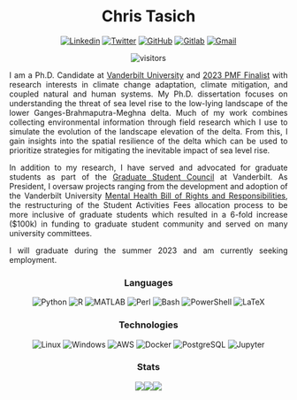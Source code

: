 <div id="header" align="center">

# Chris Tasich

[![Linkedin](https://img.shields.io/badge/christasich-0071ae?style=flat&logo=Linkedin&logoColor=white&link=https://www.linkedin.com/in/christasich/)](https://www.linkedin.com/in/christasich/)
[![Twitter](https://img.shields.io/badge/@ctasich-009ae9?style=flat&labelColor=1ca0f1&logo=twitter&logoColor=white&link=https://twitter.com/ctasich)](https://twitter.com/ctasich)
[![GitHub](https://img.shields.io/badge/christasich-161b22?style=flat&logo=github&logoColor=white)](https://github.com/christasich)
[![Gitlab](https://img.shields.io/badge/chris-333238?style=flat&logo=gitlab)](https://gitlab.jgilligan.org/chris)
[![Gmail](https://img.shields.io/badge/chris.tasich-white?style=flat&logo=Gmail&logoColor=ea4335&link=mailto:chris.tasich@gmail.com)](mailto:chris.tasich@gmail.com)

![visitors](https://visitor-badge.glitch.me/badge?page_id=christasich.christasich)

<div align="justify">

I am a Ph.D. Candidate at [Vanderbilt University](https://www.vanderbilt.edu/) and [2023 PMF Finalist](https://www.opm.gov/news/releases/2023/02/release-us-office-of-personnel-management-announces-finalists-for-class-of-2023-presidential-management-fellows/) with research interests in climate change adaptation, climate mitigation, and coupled natural and human systems. My Ph.D. dissertation focuses on understanding the threat of sea level rise to the low-lying landscape of the lower Ganges-Brahmaputra-Meghna delta. Much of my work combines collecting environmental information through field research which I use to simulate the evolution of the landscape elevation of the delta. From this, I gain insights into the spatial resilience of the delta which can be used to prioritize strategies for mitigating the inevitable impact of sea level rise.

In addition to my research, I have served and advocated for graduate students as part of the [Graduate Student Council](https://studentorg.vanderbilt.edu/gsc/) at Vanderbilt. As President, I oversaw projects ranging from the development and adoption of the Vanderbilt University [Mental Health Bill of Rights and Responsibilities](https://gradschool.vanderbilt.edu/students/current/mhborr.php), the restructuring of the Student Activities Fees allocation process to be more inclusive of graduate students which resulted in a 6-fold increase ($100k) in funding to graduate student community and served on many university committees.

I will graduate during the summer 2023 and am currently seeking employment.

</div>

### Languages

![Python](https://img.shields.io/badge/-Python-000?logo=Python&style=flat)
![R](https://img.shields.io/badge/-R-000?logo=R&style=flat)
![MATLAB](https://img.shields.io/badge/-MATLAB-000?logo=MATLAB&style=flat)
![Perl](https://img.shields.io/badge/-Perl-000?logo=Perl&style=flat)
![Bash](https://img.shields.io/badge/-Bash-000?logo=gnu-bash&style=flat)
![PowerShell](https://img.shields.io/badge/-PowerShell-000?logo=PowerShell&style=flat)
![LaTeX](https://img.shields.io/badge/-LaTeX-000?logo=LaTeX&style=flat)

### Technologies

![Linux](https://img.shields.io/badge/-Linux-000?&logo=Linux&style=flat)
![Windows](https://img.shields.io/badge/-Windows-000?&logo=Windows&style=flat)
![AWS](https://img.shields.io/badge/-AWS-000?&logo=Amazon-AWS&logoColor=F90&style=flat)
![Docker](https://img.shields.io/badge/-Docker-000?&logo=Docker&style=flat)
![PostgreSQL](https://img.shields.io/badge/-PostgreSQL-000?logo=postgresql&style=flat)
![Jupyter](https://img.shields.io/badge/-Jupyter-000?logo=Jupyter&style=flat)

### Stats

<table>
  <tr>
    <img valign=top src="https://github-readme-stats.vercel.app/api?username=christasich&show_icons=true&theme=transparent&hide_border=true"/>
    <img valign=top src="https://github-readme-stats.vercel.app/api/top-langs/?username=christasich&theme=transparent&hide_border=true&layout=compact&hide=jupyter%20notebook&exclude_repo=bng_arsenic"/>
    <img valign=top src="https://github-readme-stats.vercel.app/api/wakatime?username=christasich&theme=transparent&hide_border=true&custom_title=Activity&layout=compact"/>
  </tr>
</table>
